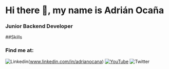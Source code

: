 # Hi there 👋, my name is Adrián Ocaña

### Junior Backend Developer
##Skills
<!--
**ocania/ocania** is a ✨ _special_ ✨ repository because its `README.md` (this file) appears on your GitHub profile.

Here are some ideas to get you started:

- 🔭 I’m currently working on ...
- 🌱 I’m currently learning ...
- 👯 I’m looking to collaborate on ...
- 🤔 I’m looking for help with ...
- 💬 Ask me about ...
- 📫 How to reach me: ...
- 😄 Pronouns: ...
- ⚡ Fun fact: ...
-->

### Find me at:
![Linkedin](https://img.shields.io/badge/LinkedIn-blue)(www.linkedin.com/in/adrianocana)
[![YouTube](https://img.shields.io/badge/LinkedIn-blue)](https://youtube.com/mouredevapps)
![Twitter](https://img.shields.io/badge/Twitter-blue)

